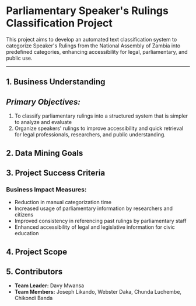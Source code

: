 # Parliamentary Speaker's Rulings Classification Project

This project aims to develop an automated text classification system to categorize Speaker's Rulings from the National Assembly of Zambia into predefined categories, enhancing accessibility for legal, parliamentary, and public use.

---

## 1. Business Understanding

## *Primary Objectives:*  
1. To classify parliamentary rulings into a structured system that is simpler to analyze and 
evaluate  
2. Organize speakers' rulings to improve accessibility and quick retrieval for legal 
professionals, researchers, and public understanding.

## 2. Data Mining Goals


## 3. Project Success Criteria



### **Business Impact Measures:**
* Reduction in manual categorization time
* Increased usage of parliamentary information by researchers and citizens
* Improved consistency in referencing past rulings by parliamentary staff
* Enhanced accessibility of legal and legislative information for civic education


## 4. Project Scope




## 5. Contributors
- **Team Leader:** Davy Mwansa
- **Team Members:** Joseph Likando, Webster Daka, Chunda Luchembe, Chikondi Banda
